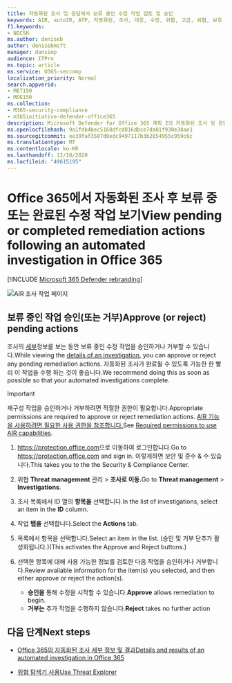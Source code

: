 ```yaml
---
title: 자동화된 조사 및 응답에서 보류 중인 수정 작업 검토 및 승인
keywords: AIR, autoIR, ATP, 자동화된, 조사, 대응, 수정, 위협, 고급, 위협, 보호
f1.keywords:
- NOCSH
ms.author: deniseb
author: denisebmsft
manager: dansimp
audience: ITPro
ms.topic: article
ms.service: O365-seccomp
localization_priority: Normal
search.appverid:
- MET150
- MOE150
ms.collection:
- M365-security-compliance
- m365initiative-defender-office365
description: Microsoft Defender for Office 365 계획 2의 자동화된 조사 및 응답 기능의 수정 작업에 대해 자세히 알아보습니다.
ms.openlocfilehash: 9a1fdb4bec5168dfcd816dbce7da01f930e38ae1
ms.sourcegitcommit: ee39faf3507d0edc9497117b3b2854955c959c6c
ms.translationtype: MT
ms.contentlocale: ko-KR
ms.lasthandoff: 12/10/2020
ms.locfileid: "49615195"
---
```

# <a name="view-pending-or-completed-remediation-actions-following-an-automated-investigation-in-office-365"></a><span data-ttu-id="cab92-104">Office 365에서 자동화된 조사 후 보류 중 또는 완료된 수정 작업 보기</span><span class="sxs-lookup"><span data-stu-id="cab92-104">View pending or completed remediation actions following an automated investigation in Office 365</span></span>

[!INCLUDE [Microsoft 365 Defender rebranding](../includes/microsoft-defender-for-office.md)]



![AIR 조사 작업 페이지](../../media/air-investigationactionspage.png)

## <a name="approve-or-reject-pending-actions"></a><span data-ttu-id="cab92-106">보류 중인 작업 승인(또는 거부)</span><span class="sxs-lookup"><span data-stu-id="cab92-106">Approve (or reject) pending actions</span></span>

<span data-ttu-id="cab92-107">조사의 [세부](air-view-investigation-results.md)정보를 보는 동안 보류 중인 수정 작업을 승인하거나 거부할 수 있습니다.</span><span class="sxs-lookup"><span data-stu-id="cab92-107">While viewing the [details of an investigation](air-view-investigation-results.md), you can approve or reject any pending remediation actions.</span></span> <span data-ttu-id="cab92-108">자동화된 조사가 완료될 수 있도록 가능한 한 빨리 이 작업을 수행 하는 것이 좋습니다.</span><span class="sxs-lookup"><span data-stu-id="cab92-108">We recommend doing this as soon as possible so that your automated investigations complete.</span></span>

> [!IMPORTANT]
> <span data-ttu-id="cab92-109">재구성 작업을 승인하거나 거부하려면 적절한 권한이 필요합니다.</span><span class="sxs-lookup"><span data-stu-id="cab92-109">Appropriate permissions are required to approve or reject remediation actions.</span></span> <span data-ttu-id="cab92-110">[AIR 기능을 사용하려면 필요한 사용 권한을 참조합니다.](office-365-air.md#required-permissions-to-use-air-capabilities)</span><span class="sxs-lookup"><span data-stu-id="cab92-110">See [Required permissions to use AIR capabilities](office-365-air.md#required-permissions-to-use-air-capabilities).</span></span>

1. <span data-ttu-id="cab92-111"><https://protection.office.com>으로 이동하여 로그인합니다.</span><span class="sxs-lookup"><span data-stu-id="cab92-111">Go to <https://protection.office.com> and sign in.</span></span> <span data-ttu-id="cab92-112">이렇게하면 보안 및 준수 & 수 있습니다.</span><span class="sxs-lookup"><span data-stu-id="cab92-112">This takes you to the the Security & Compliance Center.</span></span>

2. <span data-ttu-id="cab92-113">위협 **Threat management** 관리 \> **조사로 이동.**</span><span class="sxs-lookup"><span data-stu-id="cab92-113">Go to **Threat management** \> **Investigations**.</span></span>

3. <span data-ttu-id="cab92-114">조사 목록에서 ID 열의 **항목을** 선택합니다.</span><span class="sxs-lookup"><span data-stu-id="cab92-114">In the list of investigations, select an item in the **ID** column.</span></span>

4. <span data-ttu-id="cab92-115">작업 **탭을** 선택합니다.</span><span class="sxs-lookup"><span data-stu-id="cab92-115">Select the **Actions** tab.</span></span>

5. <span data-ttu-id="cab92-116">목록에서 항목을 선택합니다.</span><span class="sxs-lookup"><span data-stu-id="cab92-116">Select an item in the list.</span></span> <span data-ttu-id="cab92-117">(승인 및 거부 단추가 활성화됩니다.)</span><span class="sxs-lookup"><span data-stu-id="cab92-117">(This activates the Approve and Reject buttons.)</span></span>

6. <span data-ttu-id="cab92-118">선택한 항목에 대해 사용 가능한 정보를 검토한 다음 작업을 승인하거나 거부합니다.</span><span class="sxs-lookup"><span data-stu-id="cab92-118">Review available information for the item(s) you selected, and then either approve or reject the action(s).</span></span>
   - <span data-ttu-id="cab92-119">**승인을** 통해 수정을 시작할 수 있습니다.</span><span class="sxs-lookup"><span data-stu-id="cab92-119">**Approve** allows remediation to begin.</span></span>
   - <span data-ttu-id="cab92-120">**거부는** 추가 작업을 수행하지 않습니다.</span><span class="sxs-lookup"><span data-stu-id="cab92-120">**Reject** takes no further action</span></span>

## <a name="next-steps"></a><span data-ttu-id="cab92-121">다음 단계</span><span class="sxs-lookup"><span data-stu-id="cab92-121">Next steps</span></span>

- [<span data-ttu-id="cab92-122">Office 365의 자동화된 조사 세부 정보 및 결과</span><span class="sxs-lookup"><span data-stu-id="cab92-122">Details and results of an automated investigation in Office 365</span></span>](air-view-investigation-results.md)

- [<span data-ttu-id="cab92-123">위협 탐색기 사용</span><span class="sxs-lookup"><span data-stu-id="cab92-123">Use Threat Explorer</span></span>](threat-explorer.md)
